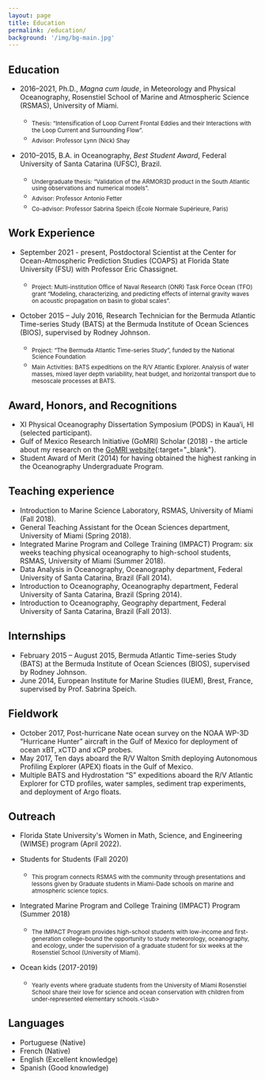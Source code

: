 ```yaml
---
layout: page
title: Education
permalink: /education/
background: '/img/bg-main.jpg'
---
```


## Education
+ 2016–2021, Ph.D., *Magna cum laude*, in Meteorology and Physical Oceanography, Rosenstiel School of Marine and Atmospheric Science (RSMAS), University of Miami.
	+ <sub>Thesis: “Intensification of Loop Current Frontal Eddies and their Interactions with the Loop Current and Surrounding Flow”.</sub> 
	+ <sub>Advisor: Professor Lynn (Nick) Shay</sub> 

+ 2010–2015, B.A. in Oceanography, *Best Student Award*, Federal University of Santa Catarina (UFSC), Brazil.
	+ <sub>Undergraduate thesis: “Validation of the ARMOR3D product in the South Atlantic using observations and numerical models”.</sub> 
	+ <sub>Advisor: Professor Antonio Fetter </sub> 
	+ <sub>Co-advisor: Professor Sabrina Speich (École Normale Supérieure, Paris) </sub> 
	
## Work Experience
+ September 2021 - present, Postdoctoral Scientist at the Center for Ocean-Atmospheric Prediction Studies (COAPS) at Florida State University (FSU) with Professor Eric Chassignet. 
	+ <sub>Project: Multi-institution Office of Naval Research (ONR) Task Force Ocean (TFO) grant “Modeling, characterizing, and predicting effects of internal gravity waves on acoustic propagation on basin to global scales”.</sub> 

+ October 2015 – July 2016, Research Technician for the Bermuda Atlantic Time-series Study (BATS) at the Bermuda Institute of Ocean Sciences (BIOS), supervised by Rodney Johnson.
	+ <sub>Project: “The Bermuda Atlantic Time-series Study”, funded by the National Science Foundation</sub> 
	+ <sub>Main Activities: BATS expeditions on the R/V Atlantic Explorer. Analysis of water masses, mixed layer depth variability, heat budget, and horizontal transport due to mesoscale processes at BATS.</sub> 

## Award, Honors, and Recognitions
+ XI Physical Oceanography Dissertation Symposium (PODS) in Kaua‘i, HI (selected participant).                                                   
+ Gulf of Mexico Research Initiative (GoMRI) Scholar (2018) - the article about my research on the [GoMRI website](https://gulfresearchinitiative.org/grad-student-hiron-investigates-loop-current-flows-improve-oil-transport-models/){:target="_blank"}.
+ Student Award of Merit (2014) for having obtained the highest ranking in the Oceanography Undergraduate Program.

## Teaching experience
+ Introduction to Marine Science Laboratory, RSMAS, University of Miami (Fall 2018).
+ General Teaching Assistant for the Ocean Sciences department, University of Miami (Spring 2018).
+ Integrated Marine Program and College Training (IMPACT) Program: six weeks teaching physical oceanography to high-school students, RSMAS, University of Miami (Summer 2018).
+ Data Analysis in Oceanography, Oceanography department, Federal University of Santa Catarina, Brazil (Fall 2014).
+ Introduction to Oceanography, Oceanography department, Federal University of Santa Catarina, Brazil (Spring 2014).
+ Introduction to Oceanography, Geography department, Federal University of Santa Catarina, Brazil (Fall 2013).

## Internships
+ February 2015 – August 2015, Bermuda Atlantic Time-series Study (BATS) at the Bermuda Institute of Ocean Sciences (BIOS), supervised by Rodney Johnson.
+ June 2014, European Institute for Marine Studies (IUEM), Brest, France, supervised by Prof. Sabrina Speich.

## Fieldwork
+ October 2017, Post-hurricane Nate ocean survey on the NOAA WP-3D “Hurricane Hunter” aircraft in the Gulf of Mexico for deployment of ocean xBT, xCTD and xCP probes.
+ May 2017, Ten days aboard the R/V Walton Smith deploying Autonomous Profiling Explorer (APEX) floats in the Gulf of Mexico.
+ Multiple BATS and Hydrostation “S” expeditions aboard the R/V Atlantic Explorer for CTD profiles, water samples, sediment trap experiments, and deployment of Argo floats.

## Outreach
+ Florida State University's Women in Math, Science, and Engineering (WIMSE) program (April 2022).
		
+ Students for Students (Fall 2020)
	+ <sub>This program connects RSMAS with the community through presentations and lessons given by Graduate students in Miami-Dade schools on marine and atmospheric science topics.</sub>   

+ Integrated Marine Program and College Training (IMPACT) Program (Summer 2018)
	+ <sub>The IMPACT Program provides high-school students with low-income and first-generation college-bound the opportunity to study meteorology, oceanography, and ecology, under the supervision of a graduate student for six weeks at the Rosenstiel School (University of Miami).</sub>   

+ Ocean kids (2017-2019)
	+ <sub>Yearly events where graduate students from the University of Miami Rosenstiel School share their love for science and ocean conservation with children from under-represented elementary schools.<\sub>
		
## Languages
+ Portuguese (Native)
+ French (Native)
+ English (Excellent knowledge)
+ Spanish (Good knowledge)

	